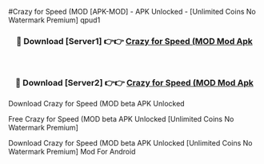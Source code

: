 #Crazy for Speed (MOD [APK-MOD] - APK Unlocked - [Unlimited Coins No Watermark Premium] qpud1



<div align="center">

<h3>🔴 Download [Server1] 👉👉 <a href="https://momento.my/?title=Crazy_for_Speed_(MOD">Crazy for Speed (MOD Mod Apk</a></h3><br>

<h3>🔴 Download [Server2] 👉👉 <a href="https://momento.my/?title=Crazy_for_Speed_(MOD">Crazy for Speed (MOD Mod Apk</a></h3>
</div>



Download Crazy for Speed (MOD beta APK Unlocked

Free Crazy for Speed (MOD beta APK Unlocked [Unlimited Coins No Watermark Premium]

Download Crazy for Speed (MOD beta APK Unlocked [Unlimited Coins No Watermark Premium] Mod For Android
